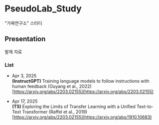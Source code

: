 # PseudoLab_Study
"가짜연구소" 스터디

## Presentation
발제 자료

### List
* Apr 3, 2025    
 **(InstructGPT)** Training language models to follow instructions with human feedback (Ouyang et al., 2022)    
 [https://arxiv.org/abs/2203.02155](https://arxiv.org/abs/2203.02155)

* Apr 17, 2025    
 **(T5)** Exploring the Limits of Transfer Learning with a Unified Text-to-Text Transformer (Raffel et al., 2019)    
 [https://arxiv.org/abs/2203.02155](https://arxiv.org/abs/1910.10683)
